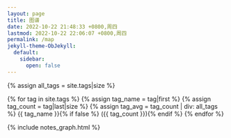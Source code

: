 ```yaml
---
layout: page
title: 图谱
date: 2022-10-22 21:48:33 +0800,周四
lastmod: 2022-10-22 22:06:07 +0800,周四
permalink: /map
jekyll-theme-ObJekyll:
  default:
    sidebar:
      open: false
---
```


{% assign all_tags = site.tags|size %}
<div class="tagcloud">{% for tag in site.tags %}
    {% assign tag_name = tag|first %}
    {% assign tag_count = tag|last|size %}
    {% assign tag_avg = tag_count | div: all_tags %}
    <span class="tag" style="font-size: {{ tag_avg | times: 25 }}%;">{{ tag_name }}</span>{% if false %} ({{ tag_count }}){% endif %}
{% endfor %}</div>

{% include notes_graph.html %}